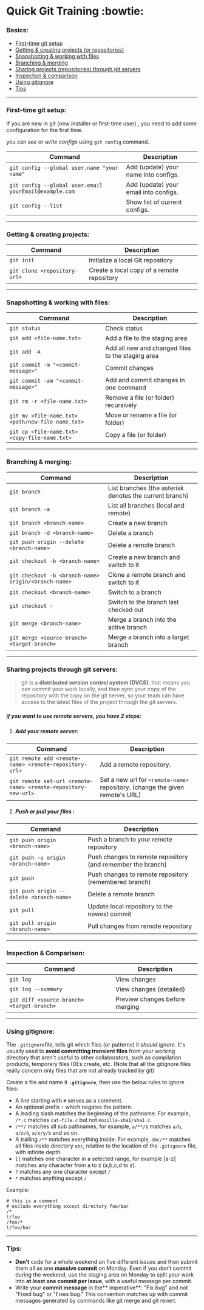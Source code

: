 # Quick Git Training :bowtie:

### Basics:

- [First-time git setup](#first-time-git-setup)
- [Getting & creating projects (or repositories)](#getting--creating-projects)
- [Snapshotting & working with files](#snapshotting--working-with-files)
- [Branching & merging](#branching--merging)
- [Sharing projects (repositories) through git servers](#sharing-projects-through-git-servers)
- [Inspection & comparison](#inspection--comparison)
- [Using gitignore](#using-gitignore)
- [Tips](#tips)
---

### First-time git setup:

If you are new in git (new installer or first-time user) , you need to add some configuration for the first time.

you can *see* or *write* *configs* using `git config` command.

| Command | Description |
| ------- | ----------- |
| `git config --global user.name "your name"` | Add (update) your name into configs. |
| `git config --global user.email yourEmail@example.com` | Add (update) your email into configs. |
| `git config --list` | Show list of current configs. |

---

### Getting & creating projects:

| Command | Description |
| ------- | ----------- |
| `git init` | Initialize a local Git repository |
| `git clone <repository-url>` | Create a local copy of a remote repository |

---

### Snapshotting & working with files:

| Command | Description |
| ------- | ----------- |
| `git status` | Check status |
| `git add <file-name.txt>` | Add a file to the staging area |
| `git add -A` | Add all new and changed files to the staging area |
| `git commit -m "<commit-message>"` | Commit changes |
| `git commit -am "<commit-message>"` | Add and commit changes in one command |
| `git rm -r <file-name.txt>` | Remove a file (or folder) recursively |
| `git mv <file-name.txt>` `<path/new-file-name.txt>` | Move or rename a file (or folder) |
| `git cp <file-name.txt> <copy-file-name.txt>` | Copy a file (or folder) |

---

### Branching & merging:

| Command | Description |
| ------- | ----------- |
| `git branch` | List branches (the asterisk denotes the current branch) |
| `git branch -a` | List all branches (local and remote) |
| `git branch <branch-name>` | Create a new branch |
| `git branch -d <branch-name>` | Delete a branch |
| `git push origin --delete <branch-name>` | Delete a remote branch |
| `git checkout -b <branch-name>` | Create a new branch and switch to it |
| `git checkout -b <branch-name> origin/<branch-name>` | Clone a remote branch and switch to it |
| `git checkout <branch-name>` | Switch to a branch |
| `git checkout -` | Switch to the branch last checked out |
| `git merge <branch-name>` | Merge a branch into the active branch |
| `git merge <source-branch> <target-branch>` | Merge a branch into a target branch |

---

### Sharing projects through git servers:

> git is a **distributed version control system (DVCS)**, that means you can commit your work locally, and then sync your copy of the repository with the copy on the git server, so your team can have access to the latest files of the project through the git servers.

##### if you want to use remote servers, you have 2 steps:

1. #####  Add your remote server:

| Command | Description |
| ------- | ----------- |
| `git remote add <remote-name> <remote-repository-url>` | Add a remote repository. |
| `git remote set-url <remote-name> <remote-repository-new-url>` | Set a new url for `<remote-name>` repository. (change the given remote's URL) |

2. #####  Push or pull  your files :

| Command | Description |
| ------- | ----------- |
| `git push origin <branch-name>` | Push a branch to your remote repository |
| `git push -u origin <branch-name>` | Push changes to remote repository (and remember the branch) |
| `git push` | Push changes to remote repository (remembered branch) |
| `git push origin --delete <branch-name>` | Delete a remote branch |
| `git pull` | Update local repository to the newest commit |
| `git pull origin <branch-name>` | Pull changes from remote repository |

---

### Inspection & Comparison:

| Command | Description |
| ------- | ----------- |
| `git log` | View changes |
| `git log --summary` | View changes (detailed) |
| `git diff <source-branch> <target-branch>` | Preview changes before merging |

---

### Using gitignore:

The `.gitignore`file,  tells git which files (or patterns) it *should ignore*. It's usually used to **avoid committing transient files** from your working directory that aren't useful to other collaborators, such as compilation products, temporary files IDEs create, etc.
(Note that all the gitignore files really concern only files that are not already tracked by git)

Create a file and name it  **`.gitignore`**, then use the below rules to ignore files:

- A line starting with `#` serves as a comment.
- An optional prefix `!` which negates the pattern.
- A leading slash matches the beginning of the pathname. For example, `/*.c` matches `cat-file.c` but not `mozilla-sha1/sha1.c`.
- `/**/` matches all sub pathnames, for example, `a/**/b` matches `a/b`, `a/x/b`, `a/x/y/b` and so on.
- A trailing `/**` matches everything inside. For example, `abc/**` matches all files inside directory `abc`, relative to the location of the `.gitignore` file, with infinite depth.
- `[]` matches one character in a selected range, for example [a-z] matches any character from a to z (a,b,c,d to z).
- `?` matches any one character except `/`
- `*` matches anything except `/`

Example:

```git
# this is a comment
# exclude everything except directory foo/bar
/*
!/foo
/foo/*
!/foo/bar
```

---

### Tips:

- **Don’t** code for a whole weekend on five different issues and then submit them all as one **massive commit** on Monday. Even if you don’t commit during the weekend, use the staging area on Monday to split your work into **at least one commit per issue**, with a useful message per commit.
- Write your **commit message** in the** imperative**: "Fix bug" and not "Fixed bug" or "Fixes bug."  This convention matches up with commit messages generated by commands like git merge and git revert.

